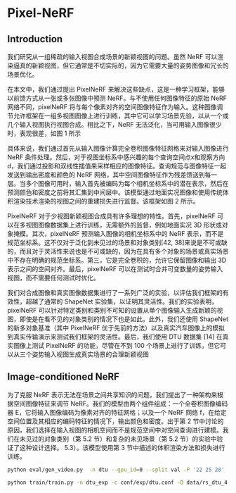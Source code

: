 # Pixel-NeRF

## Introduction

我们研究从一组稀疏的输入视图合成场景的新颖视图的问题。虽然 NeRF 可以渲染逼真的新颖视图，但它通常是不切实际的，因为它需要大量的姿势图像和冗长的场景优化。

在本文中，我们通过提出 PixelNeRF 来解决这些缺点，这是一种学习框架，能够以前馈方式从一张或多张图像中预测 NeRF。与不使用任何图像特征的原始 NeRF 网络不同，pixelNeRF 将与每个像素对齐的空间图像特征作为输入。这种图像调节允许框架在一组多视图图像上进行训练，其中它可以学习场景先验，以从一个或几个输入视图执行视图合成。相比之下，NeRF 无法泛化，当可用输入图像很少时，表现很差，如图 1 所示

具体来说，我们通过首先从输入图像计算完全卷积图像特征网格来对输入图像进行 NeRF 条件处理。然后，对于视图坐标系中感兴趣的每个查询空间点x和观察方向d，我们通过投影和双线性插值来采样相应的图像特征。查询规范与图像特征一起发送到输出密度和颜色的 NeRF 网络，其中空间图像特征作为残差馈送到每一层。当多个图像可用时，输入首先被编码为每个相机坐标系中的潜在表示，然后在预测颜色和密度之前将其汇集到中间层中。该模型通过地面实况图像和使用传统体积渲染技术渲染的视图之间的重建损失进行监督。该框架如图 2 所示。

PixelNeRF 对于少视图新颖视图合成具有许多理想的特性。首先，pixelNeRF 可以在多视图图像数据集上进行训练，无需额外的监督，例如地面实况 3D 形状或对象掩模。其次，pixelNeRF 预测输入图像的相机坐标系中的 NeRF 表示，而不是规范坐标系。这不仅对于泛化到未见过的场景和对象类别[42, 38]来说是不可或缺的，而且对于灵活性来说也是不可或缺的，因为在具有多个对象的场景或真实场景中不存在明确的规范坐标系。第三，它是完全卷积的，允许它保留图像和输出 3D 表示之间的空间对齐。最后，pixelNeRF 可以在测试时合并可变数量的姿势输入视图，而不需要任何测试时优化。

我们对合成图像和真实图像数据集进行了一系列广泛的实验，以评估我们框架的有效性，超越了通常的 ShapeNet 实验集，以证明其灵活性。我们的实验表明，pixelNeRF 可以针对特定类别和类别不可知的设置从单个图像输入生成新颖的视图，即使是在看不见的对象类别的情况下也是如此。此外，我们还使用 ShapeNet 的新多对象基准（其中 PixelNeRF 优于先前的方法）以及真实汽车图像上的模拟到真实传输演示来测试我们框架的灵活性。最后，我们使用 DTU 数据集 [14] 在真实图像上测试 PixelNeRF 的功能，尽管在不到 100 个场景上进行了训练，但它可以从三个姿势输入视图生成真实场景的合理新颖视图

## Image-conditioned NeRF

为了克服 NeRF 表示无法在场景之间共享知识的问题，我们提出了一种架构来根据空间图像特征来调节 NeRF。我们的模型由两个组件组成：一个全卷积图像编码器 E，它将输入图像编码为像素对齐的特征网格；以及一个 NeRF 网络 f，在给定空间位置及其相应的编码特征的情况下，输出颜色和密度。出于第 2 节中讨论的原因，我们选择在输入视图的相机空间而不是规范空间中对空间查询进行建模。我们在未见过的对象类别（第 5.2 节）和复杂的未见场景（第 5.2 节）的实验中验证了这种设计选择。 5.3）。该模型使用第 3 节中描述的体积渲染方法和损失进行训练。



```bash
python eval/gen_video.py  -n dtu --gpu_id=0 --split val -P '22 25 28'  -D data/rs_dtu_4 -S 3 --scale 0.25

python train/train.py -n dtu_exp -c conf/exp/dtu.conf -D data/rs_dtu_4 -V 3 --gpu_id=0 --resume
```

